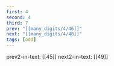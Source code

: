 ```yaml
---
first: 4
second: 4
third: 7
prev: "[[many_digits/4/46]]"
next: "[[many_digits/4/48]]"
tags: [odd]
---
```

prev2-in-text: [[45]]
next2-in-text: [[49]]
